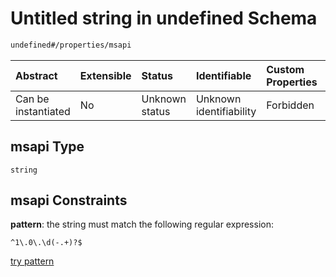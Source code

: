# Untitled string in undefined Schema

```txt
undefined#/properties/msapi
```



| Abstract            | Extensible | Status         | Identifiable            | Custom Properties | Additional Properties | Access Restrictions | Defined In                                                                                    |
| :------------------ | :--------- | :------------- | :---------------------- | :---------------- | :-------------------- | :------------------ | :-------------------------------------------------------------------------------------------- |
| Can be instantiated | No         | Unknown status | Unknown identifiability | Forbidden         | Allowed               | none                | [test-external-refs.schema.json*](json/test-external-refs.schema.json "open original schema") |

## msapi Type

`string`

## msapi Constraints

**pattern**: the string must match the following regular expression: 

```regexp
^1\.0\.\d(-.+)?$
```

[try pattern](https://regexr.com/?expression=%5E1%5C.0%5C.%5Cd\(-.%2B\)%3F%24 "try regular expression with regexr.com")
